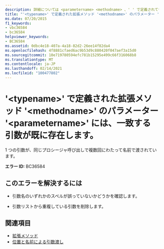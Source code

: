 ```yaml
---
description: 詳細については <parametername> <methodname> 、' ' で定義されている拡張メソッド ' ' のパラメーター ' ' に <typename> 、一致する引数が既に存在します。
title: "'<typename>' で定義された拡張メソッド '<methodname>' のパラメーター '<parametername>' には、一致する引数が既に存在します。"
ms.date: 07/20/2015
f1_keywords:
- vbc36584
- bc36584
helpviewer_keywords:
- BC36584
ms.assetid: 0dbc4e18-407a-4a18-82d2-26ee14f82da4
ms.openlocfilehash: 4f8881cfaed6ac9b53d9c880420f047aef3a15d0
ms.sourcegitcommit: 10e719780594efc781b15295e499c66f316068b8
ms.translationtype: MT
ms.contentlocale: ja-JP
ms.lasthandoff: 02/14/2021
ms.locfileid: "100477802"
---
```

# <a name="parameter-parametername-in-extension-method-methodname-defined-in-typename-already-has-a-matching-argument"></a>'\<typename>' で定義された拡張メソッド '\<methodname>' のパラメーター '\<parametername>' には、一致する引数が既に存在します。

1 つの引数が、同じプロシージャ呼び出しで複数回にわたって名前で渡されています。  
  
 **エラー ID:** BC36584  
  
## <a name="to-correct-this-error"></a>このエラーを解決するには  
  
- 引数名のいずれかのスペルが誤っていないかどうかを確認します。  
  
- 引数リストから重複している引数を削除します。  
  
## <a name="see-also"></a>関連項目

- [拡張メソッド](../programming-guide/language-features/procedures/extension-methods.md)
- [位置と名前による引数渡し](../programming-guide/language-features/procedures/passing-arguments-by-position-and-by-name.md)
